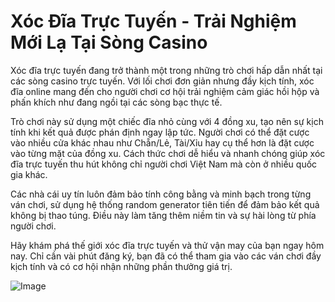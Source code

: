 # Xóc Đĩa Trực Tuyến - Trải Nghiệm Mới Lạ Tại Sòng Casino

Xóc đĩa trực tuyến đang trở thành một trong những trò chơi hấp dẫn nhất tại các sòng casino trực tuyến. Với lối chơi đơn giản nhưng đầy kịch tính, xóc đĩa online mang đến cho người chơi cơ hội trải nghiệm cảm giác hồi hộp và phấn khích như đang ngồi tại các sòng bạc thực tế.

Trò chơi này sử dụng một chiếc đĩa nhỏ cùng với 4 đồng xu, tạo nên sự kịch tính khi kết quả được phán định ngay lập tức. Người chơi có thể đặt cược vào nhiều cửa khác nhau như Chẵn/Lẻ, Tài/Xỉu hay cụ thể hơn là đặt cược vào từng mặt của đồng xu. Cách thức chơi dễ hiểu và nhanh chóng giúp xóc đĩa trực tuyến thu hút không chỉ người chơi Việt Nam mà còn ở nhiều quốc gia khác.

Các nhà cái uy tín luôn đảm bảo tính công bằng và minh bạch trong từng ván chơi, sử dụng hệ thống random generator tiên tiến để đảm bảo kết quả không bị thao túng. Điều này làm tăng thêm niềm tin và sự hài lòng từ phía người chơi.

Hãy khám phá thế giới xóc đĩa trực tuyến và thử vận may của bạn ngay hôm nay. Chỉ cần vài phút đăng ký, bạn đã có thể tham gia vào các ván chơi đầy kịch tính và có cơ hội nhận những phần thưởng giá trị. 

![Image](https://github.com/user-attachments/assets/bd51ea9f-0666-407b-a7a7-98ead6de688c)